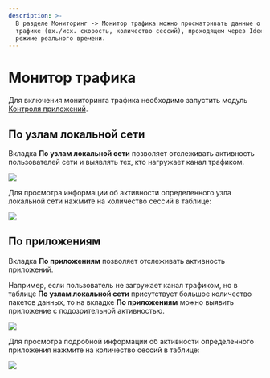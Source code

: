 ```yaml
---
description: >-
  В разделе Мониторинг -> Монитор трафика можно просматривать данные о
  трафике (вх./исх. скорость, количество сессий), проходящем через Ideco NGFW в
  режиме реального времени.
---
```


# Монитор трафика

Для включения мониторинга трафика необходимо запустить модуль [Контроля приложений](/settings/access-rules/application-control.md).

## По узлам локальной сети

Вкладка **По узлам локальной сети** позволяет отслеживать активность пользователей сети и выявлять тех, кто нагружает канал трафиком.

![](/.gitbook/assets/monitor-traffic.png)

Для просмотра информации об активности определенного узла локальной сети нажмите на количество сессий в таблице:

![](/.gitbook/assets/monitor-traffic1.png)

## По приложениям

Вкладка **По приложениям** позволяет отслеживать активность приложений.

Например, если пользователь не загружает канал трафиком, но в таблице **По узлам локальной сети** присутствует большое количество пакетов данных, то на вкладке **По приложениям** можно выявить приложение с подозрительной активностью.

![](/.gitbook/assets/monitor-traffic2.png)

Для просмотра подробной информации об активности определенного приложения нажмите на количество сессий в таблице:

![](/.gitbook/assets/monitor-traffic3.png)
